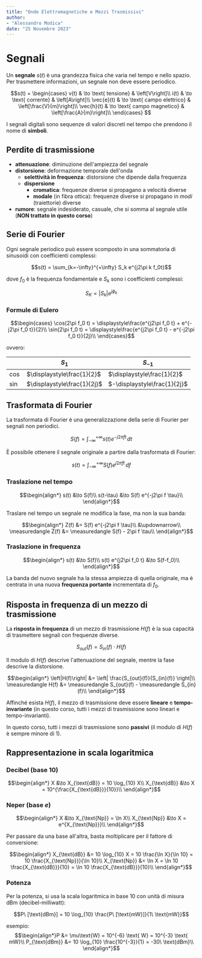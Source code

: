 ```yaml
---
title: "Onde Elettromagnetiche e Mezzi Trasmissivi"
author: 
- "Alessandro Modica"
date: "25 Novembre 2023"
---
```


# Segnali
Un **segnale** $s(t)$ è una grandezza fisica che varia nel tempo e nello spazio. 
Per trasmettere informazioni, un segnale non deve essere periodico.

$$s(t) = \begin{cases}
v(t) & \to \text{ tensione} & \left[V\right]\\
i(t) & \to \text{ corrente} & \left[A\right]\\
\vec{e}(t) & \to \text{ campo elettrico} & \left[\frac{V}{m}\right]\\
\vec{h}(t) & \to \text{ campo magnetico} & \left[\frac{A}{m}\right]\\
\end{cases}
$$

I segnali digitali sono sequenze di valori discreti nel tempo che prendono il nome di **simboli**.

## Perdite di trasmissione

- **attenuazione**: diminuzione dell'ampiezza del segnale
- **distorsione**: deformazione temporale dell'onda
  - **selettività in frequenza**: distorsione che dipende dalla frequenza
  - **dispersione**
    - **cromatica**: frequenze diverse si propagano a velocità diverse
    - **modale** (in fibra ottica): frequenze diverse si propagano in *modi* (traiettorie) diverse
- **rumore**: segnale indesiderato, casuale, che si somma al segnale utile (**NON trattato in questo corso**)

## Serie di Fourier

Ogni segnale periodico può essere scomposto in una sommatoria di sinusoidi con coefficienti complessi:

$$s(t) = \sum_{k=-\infty}^{+\infty} S_k e^{j2\pi k f_0t}$$

dove $f_0$ è la frequenza fondamentale e $S_k$ sono i coefficienti complessi:

$$S_K = \left|S_k\right| e^{j\phi_k}$$

### Formule di Eulero

$$\begin{cases}
\cos(2\pi f_0 t) = \displaystyle\frac{e^{j2\pi f_0 t} + e^{-j2\pi f_0 t}}{2}\\
\sin(2\pi f_0 t) = \displaystyle\frac{e^{j2\pi f_0 t} - e^{-j2\pi f_0 t}}{2j}\\
\end{cases}$$

ovvero:

|        | $S_1$                       | $S_{-1}$                     |
| ------ | --------------------------- | ---------------------------- |
| $\cos$ | $\displaystyle\frac{1}{2}$  | $\displaystyle\frac{1}{2}$   |
| $\sin$ | $\displaystyle\frac{1}{2j}$ | $-\displaystyle\frac{1}{2j}$ |

## Trasformata di Fourier

La trasformata di Fourier è una generalizzazione della serie di Fourier per segnali non periodici.

$$S(f) = \int_{-\infty}^{+\infty} s(t) e^{-j2\pi ft}\, dt$$

È possibile ottenere il segnale originale a partire dalla trasformata di Fourier:

$$s(t) = \int_{-\infty}^{+\infty} S(f) e^{j2\pi ft}\, df$$

### Traslazione nel tempo

$$\begin{align*}
s(t) &\to S(f)\\
s(t-\tau) &\to S(f) e^{-j2\pi f \tau}\\
\end{align*}$$

Traslare nel tempo un segnale ne modifica la fase, ma non la sua banda:

$$\begin{align*}
Z(f) &= S(f) e^{-j2\pi f \tau}\\
&\updownarrow\\
\measuredangle Z(f) &= \measuredangle S(f) - 2\pi f \tau\\
\end{align*}$$

### Traslazione in frequenza

$$\begin{align*}
s(t) &\to S(f)\\
s(t) e^{j2\pi f_0 t} &\to S(f-f_0)\\
\end{align*}$$

La banda del nuovo segnale ha la stessa ampiezza di quella originale, ma è centrata in una nuova **frequenza portante** incrementata di $f_0$.

## Risposta in frequenza di un mezzo di trasmissione

La **risposta in frequenza** di un mezzo di trasmissione $H(f)$ è la sua capacità di trasmettere segnali con frequenze diverse.

$$S_{out}(f) = S_{in}(f) \cdot H(f)$$

Il modulo di $H(f)$ descrive l'attenuazione del segnale, mentre la fase descrive la distorsione.

$$\begin{align*}
\left|H(f)\right| &= \left| \frac{S_{out}(f)}{S_{in}(f)} \right|\\
\measuredangle H(f) &= \measuredangle S_{out}(f) - \measuredangle S_{in}(f)\\
\end{align*}$$

Affinché esista $H(f)$, il mezzo di trasmissione deve essere **lineare** e **tempo-invariante** (in questo corso, tutti i mezzi di trasmissione sono lineari e tempo-invarianti).

In questo corso, tutti i mezzi di trasmissione sono **passivi** (il modulo di $H(f)$ è sempre minore di 1).

## Rappresentazione in scala logaritmica

### Decibel (base 10)
$$\begin{align*}
X &\to X_{\text{dB}} = 10 \log_{10} X\\
X_{\text{dB}} &\to X = 10^{\frac{X_{\text{dB}}}{10}}\\
\end{align*}$$

### Neper (base $e$)
$$\begin{align*}
X &\to X_{\text{Np}} = \ln X\\
X_{\text{Np}} &\to X = e^{X_{\text{Np}}}\\
\end{align*}$$

Per passare da una base all'altra, basta moltiplicare per il fattore di conversione:

$$\begin{align*}
X_{\text{dB}} &= 10 \log_{10} X = 10 \frac{\ln X}{\ln 10} = 10 \frac{X_{\text{Np}}}{\ln 10}\\
X_{\text{Np}} &= \ln X = \ln 10 \frac{X_{\text{dB}}}{10} = \ln 10 \frac{X_{\text{dB}}}{10}\\
\end{align*}$$

### Potenza

Per la potenza, si usa la scala logaritmica in base 10 con unità di misura $\text{dBm}$ (decibel-milliwatt):

$$P\ [\text{dBm}] = 10 \log_{10} \frac{P\ [\text{mW}]}{1\ \text{mW}}$$

esempio:
$$\begin{align*}P &= \mu\text{W} = 10^{-6} \text{ W} = 10^{-3} \text{ mW}\\
P_{\text{dBm}} &= 10 \log_{10} \frac{10^{-3}}{1} = -30\ \text{dBm}\\
\end{align*}$$